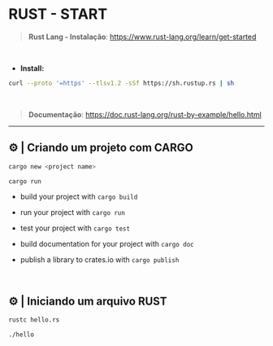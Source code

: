 # RUST - START

> **Rust Lang - Instalação**: https://www.rust-lang.org/learn/get-started

<br>

- **Install:**

```bash
curl --proto '=https' --tlsv1.2 -sSf https://sh.rustup.rs | sh
```

<br>

> **Documentação**: https://doc.rust-lang.org/rust-by-example/hello.html

<hr>

## ⚙️ | Criando um projeto com CARGO

```bash
cargo new <project name>
```

```bash
cargo run
```

- build your project with `cargo build`

- run your project with `cargo run`

- test your project with `cargo test`

- build documentation for your project with `cargo doc`

- publish a library to crates.io with `cargo publish`

<br>

## ⚙️ | Iniciando um arquivo RUST

```bash
rustc hello.rs
```

```bash
./hello
```